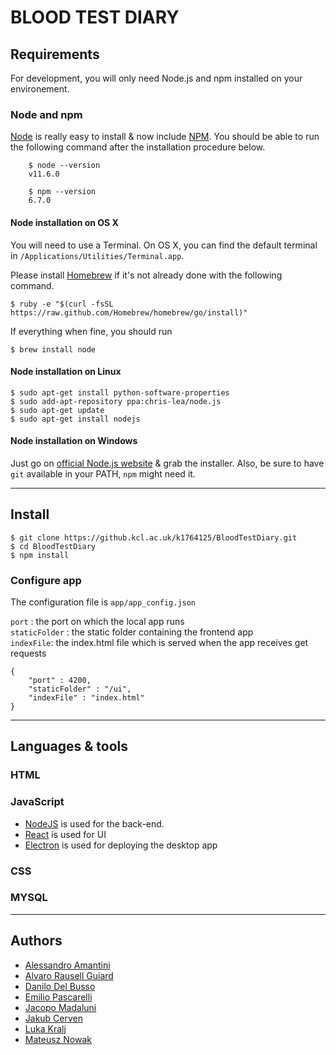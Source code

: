 # BLOOD TEST DIARY

## Requirements

For development, you will only need Node.js and npm installed on your environement.

### Node and npm

[Node](http://nodejs.org/) is really easy to install & now include [NPM](https://npmjs.org/).
You should be able to run the following command after the installation procedure
below.
```
    $ node --version
    v11.6.0

    $ npm --version
    6.7.0
```

#### Node installation on OS X

You will need to use a Terminal. On OS X, you can find the default terminal in
`/Applications/Utilities/Terminal.app`.

Please install [Homebrew](http://brew.sh/) if it's not already done with the following command.

    $ ruby -e "$(curl -fsSL https://raw.github.com/Homebrew/homebrew/go/install)"

If everything when fine, you should run

    $ brew install node

#### Node installation on Linux

    $ sudo apt-get install python-software-properties
    $ sudo add-apt-repository ppa:chris-lea/node.js
    $ sudo apt-get update
    $ sudo apt-get install nodejs

#### Node installation on Windows

Just go on [official Node.js website](http://nodejs.org/) & grab the installer.
Also, be sure to have `git` available in your PATH, `npm` might need it.

<hr>

## Install

    $ git clone https://github.kcl.ac.uk/k1764125/BloodTestDiary.git
    $ cd BloodTestDiary
    $ npm install

### Configure app
The configuration file is ```app/app_config.json```

```port``` : the port on which the local app runs<br>
```staticFolder``` : the static folder containing the frontend app<br>
```indexFile```: the index.html file which is served when the app receives get requests<br>

```
{
    "port" : 4200,
    "staticFolder" : "/ui",
    "indexFile" : "index.html"
}
```
<hr>

## Languages & tools

### HTML

### JavaScript
- [NodeJS](https://nodejs.org) is used for the back-end.
- [React](http://facebook.github.io/react) is used for UI
- [Electron](https://electronjs.org/) is used for deploying the desktop app

### CSS

### MYSQL

<hr>

## Authors

* [Alessandro Amantini]()      
* [Alvaro Rausell Guiard]()  
* [Danilo Del Busso]()  
* [Emilio Pascarelli]()  
* [Jacopo Madaluni]()  
* [Jakub Cerven]()  
* [Luka Kralj]()  
* [Mateusz Nowak]()  
